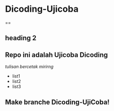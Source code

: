 # Dicoding-Ujicoba

== 
## heading 2

Repo ini adalah Ujicoba Dicoding
--
 *tulisan bercetak mirirng*
- list1
- list2
- list3  


## Make branche Dicoding-UjiCoba! 
